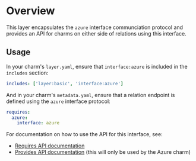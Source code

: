 # Overview

This layer encapsulates the `azure` interface communciation protocol and provides
an API for charms on either side of relations using this interface.

## Usage

In your charm's `layer.yaml`, ensure that `interface:azure` is included in the
`includes` section:

```yaml
includes: ['layer:basic', 'interface:azure']
```

And in your charm's `metadata.yaml`, ensure that a relation endpoint is defined
using the `azure` interface protocol:

```yaml
requires:
  azure:
    interface: azure
```

For documentation on how to use the API for this interface, see:

* [Requires API documentation](docs/requires.md)
* [Provides API documentation](docs/provides.md) (this will only be used by the Azure charm)
